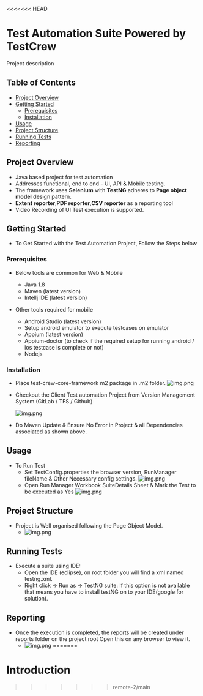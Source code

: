 <<<<<<< HEAD
# Test Automation Suite Powered by TestCrew

Project description

## Table of Contents

- [Project Overview](#project-overview)
- [Getting Started](#getting-started)
    - [Prerequisites](#prerequisites)
    - [Installation](#installation)
- [Usage](#usage)
- [Project Structure](#project-structure)
- [Running Tests](#running-tests)
- [Reporting](#reporting)

## Project Overview

- Java based project for test automation 
- Addresses functional, end to end - UI, API & Mobile testing. 
- The framework uses **Selenium** with **TestNG** adheres to **Page object model** design pattern.
- **Extent reporter**,**PDF reporter**,**CSV reporter** as a reporting tool 
- Video Recording of UI Test execution is supported.

## Getting Started

- To Get Started with the Test Automation Project, Follow the Steps below

### Prerequisites

- Below tools are common for Web & Mobile
    - Java 1.8
    - Maven (latest version)
    - Intellj IDE (latest version)

- Other tools required for mobile
    - Android Studio (latest version)
    - Setup android emulator to execute testcases on emulator
    - Appium (latest version)
    - Appium-doctor (to check if the required setup for running android / ios testcase is complete or not)
    - Nodejs
  
### Installation

- Place test-crew-core-framework m2 package in .m2 folder.
  ![img.png](readme/img.png)


- Checkout the Client Test automation Project from Version Management System (GitLab / TFS / Github)

  ![img.png](readme/img_1.png)


- Do Maven Update & Ensure No Error in Project & all Dependencies associated as shown above.

## Usage

- To Run Test
    - Set TestConfig.properties the browser version, RunManager fileName & Other Necessary config settings.
      ![img.png](readme/img_2.png)
    - Open Run Manager Workbook SuiteDetails Sheet & Mark the Test to be executed as Yes
      ![img.png](readme/img_3.png)

## Project Structure

- Project is Well organised following the Page Object Model.
  - ![img.png](readme/img_4.png)

## Running Tests

- Execute a suite using IDE:
    - Open the IDE (eclipse), on root folder you will find a xml named testng.xml.
    - Right click -> Run as -> TestNG suite: If this option is not available that means you have to install testNG on to
      your IDE(google for solution).

## Reporting

- Once the execution is completed, the reports will be created under reports folder on the project root Open this on any browser to view it.
  - ![img.png](readme/img_5.png)
=======
# Introduction
>>>>>>> remote-2/main
